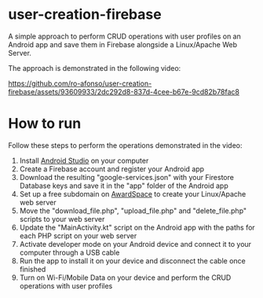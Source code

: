 # user-creation-firebase
A simple approach to perform CRUD operations with user profiles on an Android app and save them in Firebase alongside a Linux/Apache Web Server.

The approach is demonstrated in the following video:

https://github.com/ro-afonso/user-creation-firebase/assets/93609933/2dc292d8-837d-4cee-b67e-9cd82b78fac8

# How to run

Follow these steps to perform the operations demonstrated in the video:
1) Install [Android Studio](https://developer.android.com/studio) on your computer
2) Create a Firebase account and register your Android app
3) Download the resulting "google-services.json" with your Firestore Database keys and save it in the "app" folder of the Android app
4) Set up a free subdomain on [AwardSpace](https://www.awardspace.com) to create your Linux/Apache web server
5) Move the "download_file.php", "upload_file.php" and "delete_file.php" scripts to your web server
6) Update the "MainActivity.kt" script on the Android app with the paths for each PHP script on your web server
7) Activate developer mode on your Android device and connect it to your computer through a USB cable
8) Run the app to install it on your device and disconnect the cable once finished
9) Turn on Wi-Fi/Mobile Data on your device and perform the CRUD operations with user profiles
